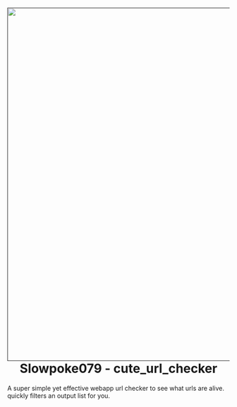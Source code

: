 <h1 align="center">
  <br>
  <a href=""><img src="https://github.com/Slowpoke079/ypdkeuGSY7PP9xsr4CUUADTh47AkstBA4vLjFgbS3TQDbydY4Xss63cd2ZKyf7WNvfPhzAFD8BeXs6CxyzrRZLSST7Z9V4Zywcnd/blob/master/images/Slowpoke_image.png" alt="" width="800px;"></a>
  <br>
  Slowpoke079 - cute_url_checker
  <br>
</h1>
A super simple yet effective webapp url checker to see what urls are alive. quickly filters an output list for you.
